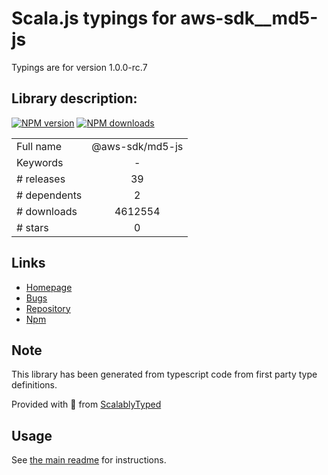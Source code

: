 
# Scala.js typings for aws-sdk__md5-js

Typings are for version 1.0.0-rc.7

## Library description:
[![NPM version](https://img.shields.io/npm/v/@aws-sdk/md5-js/latest.svg)](https://www.npmjs.com/package/@aws-sdk/md5-js) [![NPM downloads](https://img.shields.io/npm/dm/@aws-sdk/md5-js.svg)](https://www.npmjs.com/package/@aws-sdk/md5-js)

|                    |                 |
| ------------------ | :-------------: |
| Full name          | @aws-sdk/md5-js |
| Keywords           | - |
| # releases         | 39 |
| # dependents       | 2 |
| # downloads        | 4612554 |
| # stars            | 0 |

## Links
- [Homepage](https://github.com/aws/aws-sdk-js-v3/tree/main/packages/md5-js)
- [Bugs](https://github.com/aws/aws-sdk-js-v3/issues)
- [Repository](https://github.com/aws/aws-sdk-js-v3)
- [Npm](https://www.npmjs.com/package/%40aws-sdk%2Fmd5-js)
    


## Note
This library has been generated from typescript code from first party type definitions.

Provided with :purple_heart: from [ScalablyTyped](https://github.com/oyvindberg/ScalablyTyped)

## Usage
See [the main readme](../../readme.md) for instructions.


